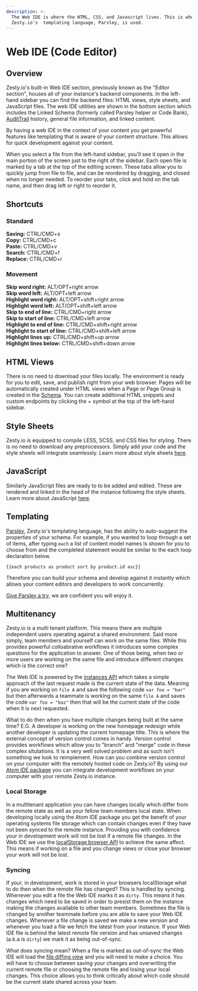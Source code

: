 ```yaml
---
description: >-
  The Web IDE is where the HTML, CSS, and Javascript lives. This is where
  Zesty.io's  templating language, Parsley, is used.
---
```


# Web IDE \(Code Editor\)

## Overview

Zesty.io's built-in Web IDE section, previously known as the "Editor section", houses all of your instance's backend components. In the left-hand sidebar you can find the backend files: HTML views, style sheets, and JavaScript files. The web IDE utilities are shown in the bottom section which includes the Linked Schema \(formerly called Parsley helper or Code Bank\), [AuditTrail](https://zesty.org/services/manager-ui/audit-trail) history, general file information, and linked content.

By having a web IDE in the context of your content you get powerful features like templating that is aware of your content structure. This allows for quick development against your content.

When you select a file from the left-hand sidebar, you'll see it open in the main portion of the screen just to the right of the sidebar. Each open file is marked by a tab at the top of the editing screen. These tabs allow you to quickly jump from file to file, and can be reordered by dragging, and closed when no longer needed. To reorder your tabs, click and hold on the tab name, and then drag left or right to reorder it.

## Shortcuts

### Standard

**Saving:** CTRL/CMD+s  
**Copy:** CTRL/CMD+c  
**Paste:** CTRL/CMD+v  
**Search:** CTRL/CMD+f  
**Replace:** CTRL/CMD+r

### Movement

**Skip word right:** ALT/OPT+right arrow  
**Skip word left:** ALT/OPT+left arrow  
**Highlight word right:** ALT/OPT+shift+right arrow  
**Highlight word left:** ALT/OPT+shift+left arrow  
**Skip to end of line:** CTRL/CMD+right arrow  
**Skip to start of line:** CTRL/CMD+left arrow  
**Highlight to end of line:** CTRL/CMD+shift+right arrow  
**Highlight to start of line:** CTRL/CMD+shift+left arrow  
**Highlight lines up:** CTRL/CMD+shift+up arrow  
**Highlight lines below:** CTRL/CMD+shift+down arrow

## HTML Views

There is no need to download your files locally. The environment is ready for you to edit, save, and publish right from your web browser. Pages will be automatically created under HTML views when a Page or Page Group is created in the [Schema](https://zesty.org/services/manager-ui/schema). You can create additional HTML snippets and custom endpoints by clicking the + symbol at the top of the left-hand sidebar.

## Style Sheets

Zesty.io is equipped to compile LESS, SCSS, and CSS files for styling. There is no need to download any preprocessors. Simply add your code and the style sheets will integrate seamlessly. Learn more about style sheets [here](https://zesty.org/services/manager-ui/editor/stylesheets).

## JavaScript

Similarly JavaScript files are ready to to be added and edited. These are rendered and linked in the head of the instance following the style sheets. Learn more about JavaScript [here](https://zesty.org/services/manager-ui/editor/javascript).

## Templating

[Parsley](https://zesty.org/services/web-engine/introduction-to-parsley), Zesty.io's templating language, has the ability to auto-suggest the properties of your schema. For example, if you wanted to loop through a set of items, after typing `each` a list of content model names is shown for you to choose from and the completed statement would be similar to the each loop declaration below.

`{{each products as product sort by product.id asc}}`

Therefore you can build your schema and develop against it instantly which allows your content editors and developers to work concurrently.

[Give Parsley a try,](http://parsley.gozesty.com/) we are confident you will enjoy it.


## Multitenancy

Zesty.io is a multi tenant platform. This means there are multiple independent users operating against a shared environment. Said more simply, team members and yourself can work on the same files. While this provides powerful colloabrative workflows it introduces some complex questions for the application to answer. One of those being, when two or more users are working on the same file and introduce different changes which is the correct one?

The Web IDE is powered by the [instances API](https://zesty.org/apis/instances-api) which takes a simple approach of the last request made is the current state of the data. Meaning if you are working on `file A` and save the following code `var foo = "bar"` but then afterwards a teammate is working on the same `file A` and saves the code `var foo = "baz"` then that will be the current state of the code when it is next requested.

What to do then when you have multiple changes being built at the same time? E.G. A developer is working on the new homepage redesign while another developer is updating the current homepage title. This is where the external concept of version control comes in handy. Version control provides workflows which allow you to "branch" and "merge" code in these complex situtations. It is a very well solved problem and as such isn't something we look to reimplement. How can you combine version control on your computer with the remotely hosted code on Zesty.io? By using our [Atom IDE package](https://zesty.org/tools/atom-package) you can integrate development workflows on your computer with your remote Zesty.io instance. 


### Local Storage

In a multitenant application you can have changes locally which differ from the remote state as well as your fellow team members local state. When developing locally using the Atom IDE package you get the benefit of your operating systems file storage which can contain changes even if they have not been synced to the remote instance. Providing you with confidence your in development work will not be lost if a remote file changes. In the Web IDE we use the [localStorage browser API](https://developer.mozilla.org/en-US/docs/Web/API/Window/localStorage) to achieve the same affect. This means if working on a file and you change views or close your browser your work will not be lost.

### Syncing

If your, in development, work is stored in your browsers localStorage what to do then when the remote file has changed? This is handled by syncing. Whenever you edit a file the Web IDE marks it as `dirty`. This means it has changes which need to be saved in order to presist them on the instance making the changes available to other team members. Sometimes the file is changed by another teammate before you are able to save your Web IDE changes. Whenever a file change is saved we make a new version and whenever you load a file we fetch the latest from your instance. If your Web IDE file is behind the latest remote file version and has unsaved changes (a.k.a is `dirty`) we mark it as being out-of-sync. 

What does syncing mean? When a file is marked as out-of-sync the Web IDE will load the [file diffing view](https://zesty.org/services/manager-ui/editor/versions#diffing-versions) and you will need to make a choice. You will have to choose between saving your changes and overwriting the current remote file or choosing the remote file and losing your local changes. This choice allows you to think critically about which code should be the current state shared across your team.